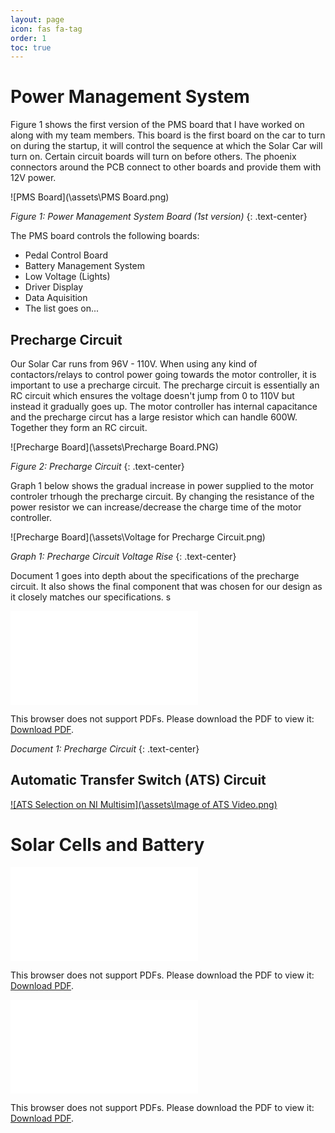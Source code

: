 ```yaml
---
layout: page
icon: fas fa-tag
order: 1
toc: true
---
```


# Power Management System

Figure 1 shows the first version of the PMS board that I have worked on along with my team members. This board is the first board on the car to turn on during the startup, it will control the sequence at which the Solar Car will turn on. Certain circuit boards will turn on before others. The phoenix connectors around the PCB connect to other boards and provide them with 12V power. 

<!---Below is the PMS Board--->
![PMS Board](\assets\PMS Board.png)

*Figure 1: Power Management System Board (1st version)* 
{: .text-center}

The PMS board controls the following boards:
- Pedal Control Board
- Battery Management System
- Low Voltage (Lights)
- Driver Display
- Data Aquisition
- The list goes on...

## Precharge Circuit

Our Solar Car runs from 96V - 110V. When using any kind of contactors/relays to control power going towards the motor controller, it is important to use a precharge circuit. The precharge circuit is essentially an RC circuit which ensures the voltage doesn't jump from 0 to 110V but instead it gradually goes up. The motor controller has internal capacitance and the precharge circut has a large resistor which can handle 600W. Together they form an RC circuit. 

<!---Below is the Precharge Board--->
![Precharge Board](\assets\Precharge Board.PNG)

*Figure 2: Precharge Circuit* 
{: .text-center}

Graph 1 below shows the gradual increase in power supplied to the motor controler trhough the precharge circuit. By changing the resistance of the power resistor we can increase/decrease the charge time of the motor controller. 

<!---Below is the Precharge Board--->
![Precharge Board](\assets\Voltage for Precharge Circuit.png)

*Graph 1: Precharge Circuit Voltage Rise* 
{: .text-center}

Document 1 goes into depth about the specifications of the precharge circuit. It also shows the final component that was chosen for our design as it closely matches our specifications. s

<!-- Below is a PDF embeddedin HTML (Power Resistor) -->
<object data="\assets\Precharge Power Resistor.pdf" type="application/pdf" width="800px" height="700px">
    <embed src="\assets\Precharge Power Resistor.pdf" type="application/pdf">
        <p>This browser does not support PDFs. Please download the PDF to view it: <a href="https://docs.google.com/document/d/1niJh3muGLufZHii_gZgbmMTTFyquAPMx/edit?usp=sharing&ouid=101484005686296121166&rtpof=true&sd=true">Download PDF</a>.</p>
    </embed>
</object>

*Document 1: Precharge Circuit* 
{: .text-center}

## Automatic Transfer Switch (ATS) Circuit

<!---Below is the PMS Board--->
[![ATS Selection on NI Multisim](\assets\Image of ATS Video.png)](https://www.youtube.com/watch?v=1juHLBlT9ew "ATS Selection on NI Multisim")
# Solar Cells and Battery 

<!-- Below is a PDF embeddedin HTML (Solar Array) -->
<object data="\assets\Solar Array Arrangement (Website).pdf" type="application/pdf" width="800px" height="700px">
    <embed src="\assets\Solar Array Arrangement (Website).pdf" type="application/pdf">
        <p>This browser does not support PDFs. Please download the PDF to view it: <a href="https://docs.google.com/document/d/1SegDb1yk6t7bbe3hqcD_YXeEGmFr10wR-FJ8LDK_kkk/edit?usp=sharing">Download PDF</a>.</p>
    </embed>
</object>

<!-- Below is a PDF embeddedin HTML (Electrical Architecture) -->
<object data="\assets\Solar Car Electrical Architecture.pdf" type="application/pdf" width="800px" height="700px">
    <embed src="\assets\Solar Car Electrical Architecture.pdf" type="application/pdf">
        <p>This browser does not support PDFs. Please download the PDF to view it: <a href="https://drive.google.com/file/d/16gof9EuUTP6VzCcDnWPZcbqoqPK46Ygf/view?usp=sharing">Download PDF</a>.</p>
    </embed>
</object>
